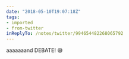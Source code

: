 ```yaml
---
date: "2018-05-10T19:07:18Z"
tags:
- imported
- from-twitter
inReplyTo: /notes/twitter/994654482268065792
---
```

aaaaaaand DEBATE\! 😅
